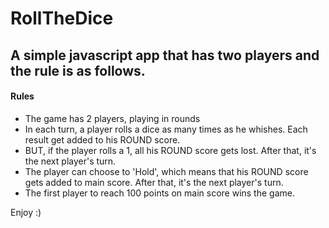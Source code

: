 # RollTheDice

## A simple javascript app that has two players and the rule is as follows. 

#### Rules
- The game has 2 players, playing in rounds
- In each turn, a player rolls a dice as many times as he whishes. Each result get added to his ROUND score.
- BUT, if the player rolls a 1, all his ROUND score gets lost. After that, it's the next player's turn.
- The player can choose to 'Hold', which means that his ROUND score gets added to main score. After that, it's the next player's turn.
- The first player to reach 100 points on main score wins the game.

Enjoy :)
